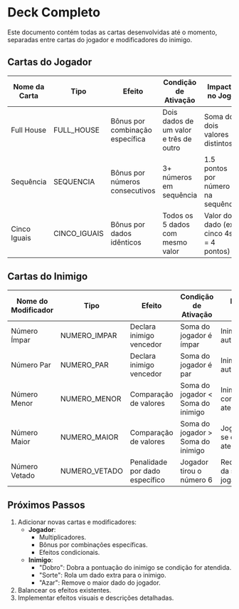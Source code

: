 # Deck Completo

Este documento contém todas as cartas desenvolvidas até o momento, separadas entre cartas do jogador e modificadores do inimigo.

## Cartas do Jogador

| Nome da Carta  | Tipo         | Efeito                          | Condição de Ativação                   | Impacto no Jogo                        |
| -------------- | ------------ | ------------------------------- | -------------------------------------- | -------------------------------------- |
| Full House     | FULL_HOUSE   | Bônus por combinação específica | Dois dados de um valor e três de outro | Soma dos dois valores distintos         |
| Sequência      | SEQUENCIA    | Bônus por números consecutivos  | 3+ números em sequência                | 1.5 pontos por número na sequência      |
| Cinco Iguais   | CINCO_IGUAIS | Bônus por dados idênticos       | Todos os 5 dados com mesmo valor       | Valor do dado (ex: cinco 4s = 4 pontos) |

## Cartas do Inimigo

| Nome do Modificador | Tipo          | Efeito                         | Condição de Ativação              | Impacto no Jogo                        |
| ------------------- | ------------- | ------------------------------ | --------------------------------- | -------------------------------------- |
| Número Ímpar        | NUMERO_IMPAR  | Declara inimigo vencedor       | Soma do jogador é ímpar           | Inimigo vence automaticamente           |
| Número Par          | NUMERO_PAR    | Declara inimigo vencedor       | Soma do jogador é par             | Inimigo vence automaticamente           |
| Número Menor        | NUMERO_MENOR  | Comparação de valores          | Soma do jogador < Soma do inimigo | Inimigo vence se condição for atendida  |
| Número Maior        | NUMERO_MAIOR  | Comparação de valores          | Soma do jogador > Soma do inimigo | Jogador vence se condição for atendida  |
| Número Vetado       | NUMERO_VETADO | Penalidade por dado específico | Jogador tirou o número 6          | Reduz 6 pontos da soma do jogador       |

## Próximos Passos

1. Adicionar novas cartas e modificadores:
   - **Jogador**:
     - Multiplicadores.
     - Bônus por combinações específicas.
     - Efeitos condicionais.
   - **Inimigo**:
     - "Dobro": Dobra a pontuação do inimigo se condição for atendida.
     - "Sorte": Rola um dado extra para o inimigo.
     - "Azar": Remove o maior dado do jogador.
2. Balancear os efeitos existentes.
3. Implementar efeitos visuais e descrições detalhadas.